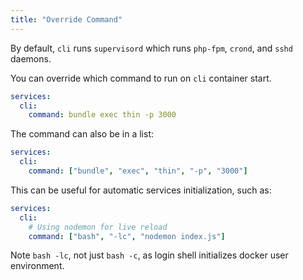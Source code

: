 ```yaml
---
title: "Override Command"
---
```


By default, `cli` runs `supervisord` which runs `php-fpm`, `crond`, and `sshd` daemons.

You can override which command to run on `cli` container start.

```yaml
services:
  cli:
    command: bundle exec thin -p 3000
```

The command can also be in a list:

```yaml
services:
  cli:
    command: ["bundle", "exec", "thin", "-p", "3000"]
```

This can be useful for automatic services initialization, such as:

```yaml
services:
  cli:
    # Using nodemon for live reload
    command: ["bash", "-lc", "nodemon index.js"]
```

Note `bash -lc`, not just `bash -c`, as login shell initializes docker user environment.
